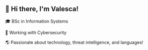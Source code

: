 ## 🌸 Hi there, I'm Valesca!

🎓 BSc in Information Systems 

💼 Working with Cybersecurity   

🌎 Passionate about technology, threat intelligence, and languages! 

